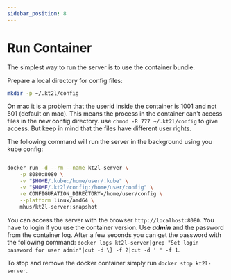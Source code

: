 ```yaml
---
sidebar_position: 8
---
```


# Run Container

The simplest way to run the server is to use the container bundle.

Prepare a local directory for config files:

```bash
mkdir -p ~/.kt2l/config
```
On mac it is a problem that the userid inside the container is 1001 and not 
501 (default on mac). This means the process in the container can't access
files in the new config directory. use `chmod -R 777 ~/.kt2l/config` to give
access. But keep in mind that the files have different user rights.

The following command will run the server in the background using you kube config:

```bash

docker run -d --rm --name kt2l-server \
    -p 8080:8080 \
    -v "$HOME/.kube:/home/user/.kube" \
    -v "$HOME/.kt2l/config:/home/user/config" \
    -e CONFIGURATION_DIRECTORY=/home/user/config \
    --platform linux/amd64 \
    mhus/kt2l-server:snapshot
```

You can access the server with the browser `http://localhost:8080`. You have to login if you
use the container version. Use ***admin*** and the password from the container log. After a
few seconds you can get the password with the following command: 
`docker logs kt2l-server|grep "Set login password for user admin"|cut -d \} -f 2|cut -d ' ' -f 1`.

To stop and remove the docker container simply run `docker stop kt2l-server`.
